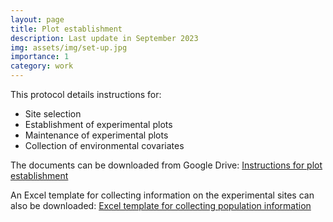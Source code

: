 ```yaml
---
layout: page
title: Plot establishment 
description: Last update in September 2023
img: assets/img/set-up.jpg
importance: 1
category: work
---
```


This protocol details instructions for:
<ul>
  <li>Site selection</li> 
  <li>Establishment of experimental plots</li> 
  <li>Maintenance of experimental plots</li> 
  <li>Collection of environmental covariates</li>     
</ul>

The documents can be downloaded from Google Drive: <a href="https://drive.google.com/file/d/1C5U_DQtAYh18DXxhDCWXpDl5vD4yu6fd/view?usp=sharing" target="_blank">Instructions for plot establishment</a>

An Excel template for collecting information on the experimental sites can also be downloaded: <a href="https://docs.google.com/spreadsheets/d/1PByfi0RTRiEdsazAqNakKLBR-3CvO2HF/edit?usp=sharing&ouid=102358639314492490823&rtpof=true&sd=true" target="_blank">Excel template for collecting population information</a>
